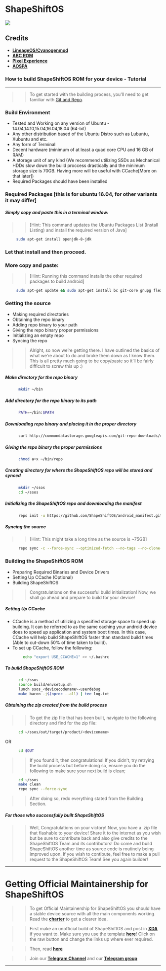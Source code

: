 ShapeShiftOS
===========

<img src="https://i.imgur.com/l50qOra.jpg"> 

Credits
-------
* [**LineageOS/Cyanogenmod**](https://github.com/LineageOS)
* [**ABC ROM**](https://github.com/ezio84)
* [**Pixel Experience**](https://github.com/PixelExperience)
* [**AOSPA**](https://github.com/aospa/)

### How to build ShapeShiftOS ROM for your device - Tutorial
--------

>> To get started with the building process, you'll need to get familiar with [Git and Repo](http://source.android.com/source/using-repo.html).

### Build Environment

- Tested and Working on any version of Ubuntu - 14.04,14.10,15.04,16.04,18.04 (64-bit)
- Any other distribution based of the Ubuntu Distro such as Lubuntu, Xubuntu and etc.
- Any form of Terminal
- Decent hardware (minimum of at least a quad core CPU and 16 GB of RAM)
- A storage unit of any kind (We recommend utilizing SSDs as Mechanical HDDs slow down the build proccess drastically and the minimum storage size is 70GB. Having more will be useful with CCache[More on that later])
- Required Packages should have been installed

### Required Packages [this is for ubuntu 16.04, for other variants it may differ]
##### Simply copy and paste this in a terminal window:
>> [Hint: This command updates the Ubuntu Packages List (Install Listing) and install the required version of Java]

```bash
     sudo apt-get install openjdk-8-jdk
```

### Let that install and then proceed.

### More copy and paste:
>> [Hint: Running this command installs the other required packages to build android]

```bash
     sudo apt-get update && sudo apt-get install bc git-core gnupg flex bison gperf libsdl1.2-dev libesd0-dev libwxgtk3.0-dev squashfs-tools build-essential zip curl libncurses5-dev zlib1g-dev openjdk-8-jre openjdk-8-jdk pngcrush schedtool libxml2 libxml2-utils xsltproc lzop libc6-dev schedtool g++-multilib lib32z1-dev lib32ncurses5-dev lib32readline6-dev gcc-multilib maven tmux screen w3m ncftp adb fastboot repo python default-jdk
```

### Getting the source
- Making required directories
- Obtaining the repo binary
- Adding repo binary to your path
- Giving the repo binary proper permissions
- Initializing an empty repo
- Syncing the repo

>> Alright, so now we’re getting there. I have outlined the basics of what we’re about to do and broke them down as I know them. This is all pretty much going to be copy/paste so it’ll be fairly difficult to screw this up :)

##### Make directory for the repo binary

```bash
      mkdir ~/bin
```

##### Add directory for the repo binary to its path

```bash
      PATH=~/bin:$PATH
```

##### Downloading repo binary and placing it in the proper directory

```bash
      curl http://commondatastorage.googleapis.com/git-repo-downloads/repo > ~/bin/repo
```

##### Giving the repo binary the proper permissions

```bash
      chmod a+x ~/bin/repo
```

##### Creating directory for where the ShapeShiftOS repo will be stored and synced

```bash
      mkdir ~/ssos
      cd ~/ssos
```

##### Initializing the ShapeShiftOS repo and downloading the manifest

```bash
      repo init -u https://github.com/ShapeShiftOS/android_manifest.git -b android_12
```

##### Syncing the source
>> [Hint: This might take a long time as the source is ~75GB]

```bash
      repo sync -c --force-sync --optimized-fetch --no-tags --no-clone-bundle --prune -j$(nproc --all)
```

### Building the ShapeShiftOS ROM
- Preparing Required Binaries and Device Drivers
- Setting Up CCache (Optional)
- Building ShapeShiftOS

>> Congratulations on the successful build initialization! Now, we shall go ahead and prepare to build for your device!

##### Setting Up CCache
- CCache is a method of utilizing a specified storage space to speed up building. It can be referred to as the same caching your android device does to speed up application and system boot times. In this case, CCache will help build ShapeShiftOS faster than standard build times (Able to cut-down 50% of time taken to build).
- To set up CCache, follow the following:

```bash
        echo "export USE_CCACHE=1" >> ~/.bashrc
```

##### To build ShapeShiftOS ROM

```bash
      cd ~/ssos
      source build/envsetup.sh
      lunch ssos_<devicecodename>-userdebug
      make bacon -j$(nproc --all) | tee log.txt
```

##### Obtaining the zip created from the build process
>> To get the zip file that has been built, navigate to the following directory and find for the zip file:

```bash
      cd ~/ssos/out/target/product/<devicename>
```

OR

```bash
      cd $OUT
```

>> If you found it, then congratulations! If you didn't, try retrying the build process but before doing so, ensure you do the following to make sure your next build is clean;

```bash
      cd ~/ssos
      make clean
      repo sync --force-sync
```

>> After doing so, redo everything stated from the Building Section.

##### For those who successfully built ShapeShiftOS

>> Well, Congratulations on your victory! Now, you have a .zip file that flashable to your device! Share it to the internet as you wish but be sure to contribute back and also give credits to the ShapeShiftOS Team and its contributors! Do come and build ShapeShiftOS another time as source code is routinely being improved upon. If you wish to contibute, feel free to make a pull request to the ShapeShiftOS Team! See you again builder! 

-----------------------------------------	
Getting Official Maintainership for ShapeShiftOS
==========================================
>> To get Official Maintainership for ShapeShiftOS you should have a stable device source with all the main components working. Read the [**charter**](https://github.com/ShapeShiftOS/Shift_Documentation/blob/slave/Charter.mkdn) to get a clearer idea.

>> First make an unofficial build of ShapeShiftOS and post in [**XDA**](https://xda-developers.com) if you want to. Make sure you use the template [**here**](https://github.com/ShapeShiftOS/ShapeShift_Documents/blob/slave/Android11-xda/Template.txt)! Click on the raw button and change the links up where ever required.

>> Then, read [**here**](https://github.com/ShapeShiftOS/ShapeShift_Documents/blob/slave/Official.mkdn)

>> Join our [**Telegram Channel**](https://t.me/shapeshiftoschannel) and our  [**Telegram group**](https://t.me/shapeshiftos)

----------------------------
